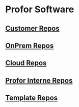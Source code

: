# Profor Software

## [Customer Repos](https://github.com/orgs/profor-software/repositories?q=Customer&type=all&language=&sort=) 

## [OnPrem Repos](https://github.com/orgs/profor-software/repositories?q=OnPrem&type=all&language=&sort=) 

## [Cloud Repos](https://github.com/orgs/profor-software/repositories?q=Cloud&type=all&language=&sort=)

## [Profor Interne Repos](https://github.com/orgs/profor-software/repositories?q=Profor&type=all&language=&sort=) 

## [Template Repos](https://github.com/orgs/profor-software/repositories?q=Template&type=all&language=&sort=) 
